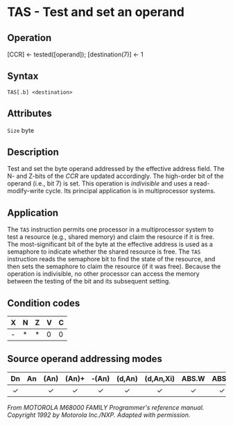# TAS - Test and set an operand

## Operation
[CCR] ← tested([operand]); [destination(7)] ← 1

## Syntax
```assembly
TAS[.b] <destination>
```

## Attributes
`Size` byte

## Description
Test and set the byte operand addressed by the effective address field. The N- and Z-bits of the *CCR* are updated accordingly. The high-order bit of the operand (i.e., bit 7) is set. This operation is *indivisible* and uses a read-modify-write cycle. Its principal application is in multiprocessor systems.

## Application
The `TAS` instruction permits one processor in a multiprocessor system to test a resource (e.g., shared memory) and claim the resource if it is free. The most-significant bit of the byte at the effective address is used as a semaphore to indicate whether the shared resource is free. The `TAS` instruction reads the semaphore bit to find the state of the resource, and then sets the semaphore to claim the resource (if it was free). Because the operation is indivisible, no other processor can access the memory between the testing of the bit and its subsequent setting.

## Condition codes
|X|N|Z|V|C|
|--|--|--|--|--|
|-|*|*|0|0|

## Source operand addressing modes
|Dn|An|(An)|(An)+|&#x2011;(An)|(d,An)|(d,An,Xi)|ABS.W|ABS.L|(d,PC)|(d,PC,Xn)|imm|
|:-:|:-:|:-:|:-:|:-:|:-:|:-:|:-:|:-:|:-:|:-:|:-:|
|✓||✓|✓|✓|✓|✓|✓|✓||||

*From MOTOROLA M68000 FAMILY Programmer's reference manual. Copyright 1992 by Motorola Inc./NXP. Adapted with permission.*